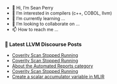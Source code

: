 - 👋 Hi, I’m Sean Perry
- 👀 I’m interested in compilers (c++, COBOL, llvm)
- 🌱 I’m currently learning ...
- 💞️ I’m looking to collaborate on ...
- 📫 How to reach me ...

<!---
s66perry/s66perry is a ✨ special ✨ repository because its `README.md` (this file) appears on your GitHub profile.
You can click the Preview link to take a look at your changes.
--->
### 📕 Latest LLVM Discourse Posts

<!-- DISCOURSE-LLVM:START -->
- [Coverity Scan Stopped Running](https://discourse.llvm.org/t/coverity-scan-stopped-running/67856?page=2#post_31)
- [Coverity Scan Stopped Running](https://discourse.llvm.org/t/coverity-scan-stopped-running/67856?page=2#post_30)
- [About the Automated Reports category](https://discourse.llvm.org/t/about-the-automated-reports-category/68715#post_2)
- [Coverity Scan Stopped Running](https://discourse.llvm.org/t/coverity-scan-stopped-running/67856?page=2#post_29)
- [Create a scalar accumulator variable in MLIR](https://discourse.llvm.org/t/create-a-scalar-accumulator-variable-in-mlir/68815#post_3)
<!-- DISCOURSE-LLVM:END -->
